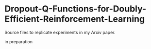 # Dropout-Q-Functions-for-Doubly-Efficient-Reinforcement-Learning
Source files to replicate experiments in my Arxiv paper.

in preparation

